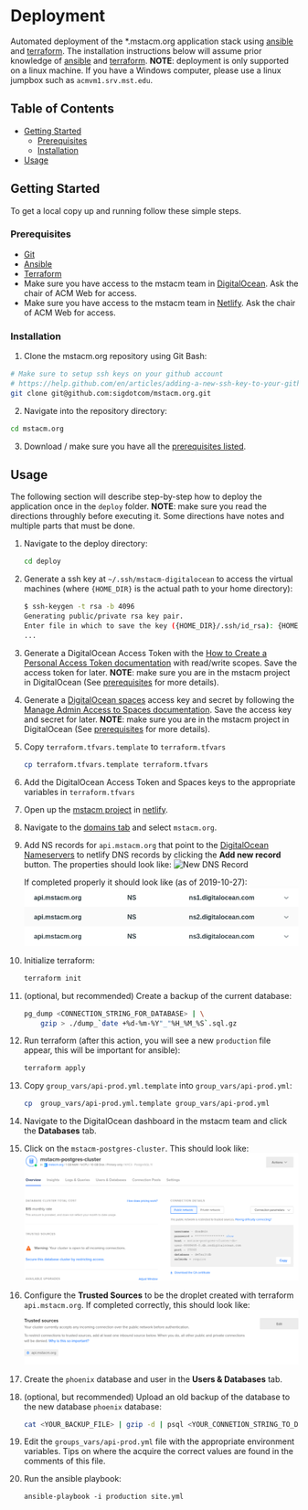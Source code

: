 # Deployment
Automated deployment of the \*.mstacm.org application stack using
[ansible][ansible-url] and [terraform][terraform-url]. The installation
instructions below will assume prior knowledge of [ansible][ansible-url] and
[terraform][terraform-url]. **NOTE**: deployment is only supported on a linux
machine. If you have a Windows computer, please use a linux jumpbox such as
`acmvm1.srv.mst.edu`.

<!-- TABLE OF CONTENTS -->
## Table of Contents

* [Getting Started](#getting-started)
  * [Prerequisites](#prerequisites)
  * [Installation](#installation)
* [Usage](#usage)


<!-- GETTING STARTED -->
## Getting Started

To get a local copy up and running follow these simple steps.

### Prerequisites
+ [Git](https://git-scm.com/download/)
+ [Ansible][ansible-url]
+ [Terraform][terraform-url]
+ Make sure you have access to the mstacm team in
  [DigitalOcean][digitalocean-url]. Ask the chair of ACM Web for access.
+ Make sure you have access to the mstacm team in [Netlify][netlify-url]. Ask
  the chair of ACM Web for access.

### Installation
1. Clone the mstacm.org repository using Git Bash:
```sh
# Make sure to setup ssh keys on your github account
# https://help.github.com/en/articles/adding-a-new-ssh-key-to-your-github-account
git clone git@github.com:sigdotcom/mstacm.org.git
```

2. Navigate into the repository directory:
```sh
cd mstacm.org
```

3. Download / make sure you have all the [prerequisites listed](#prerequisites).

## Usage
The following section will describe step-by-step how to deploy the application
once in the `deploy` folder. **NOTE**: make sure you read the directions
throughly before executing it. Some directions have notes and multiple parts
that must be done.

1. Navigate to the deploy directory:
    ```sh
    cd deploy
    ```

2. Generate a ssh key at `~/.ssh/mstacm-digitalocean` to access the virtual
   machines (where `{HOME_DIR}` is the actual path to your home directory):
    ```sh
    $ ssh-keygen -t rsa -b 4096
    Generating public/private rsa key pair.
    Enter file in which to save the key ({HOME_DIR}/.ssh/id_rsa): {HOME_DIR}/.ssh/mstacm-digitalocean
    ...
    ```

3. Generate a DigitalOcean Access Token with the [How to Create a Personal
   Access Token documentation][digitalocean-access-token-howto-url] with
   read/write scopes. Save the access token for later. **NOTE**: make sure you are
   in the mstacm project in DigitalOcean (See [prerequisites](#prerequisites)
   for more details).

4. Generate a [DigitalOcean spaces][digitalocean-spaces-url] access key and
   secret by following the [Manage Admin Access to Spaces
   documentation][digitalocean-spaces-howto-url].
   Save the access key and secret for later. **NOTE**: make sure you are in the
   mstacm project in DigitalOcean (See [prerequisites](#prerequisites) for more
   details).

5. Copy `terraform.tfvars.template` to `terraform.tfvars`
    ```sh
    cp terraform.tfvars.template terraform.tfvars
    ```

6. Add the DigitalOcean Access Token and Spaces keys to the appropriate
   variables in `terraform.tfvars`

7. Open up the [mstacm project][netlify-project-url] in [netlify][netlify-url].

8. Navigate to the [domains tab][netlify-dns-url] and select `mstacm.org`.

9. Add NS records for `api.mstacm.org` that point to the [DigitalOcean
   Nameservers][digitalocean-nameservers] to netlify DNS records by clicking the
   **Add new record** button. The properties should look like: ![New DNS
   Record](./imgs/new_dns_record.png)

   If completed properly it should look like (as of 2019-10-27):
   ![NS Records](./imgs/ns_domains.png)

11. Initialize terraform:
    ```sh
    terraform init
    ```

10. (optional, but recommended) Create a backup of the current database:
    ```sh
    pg_dump <CONNECTION_STRING_FOR_DATABASE> | \
        gzip > ./dump_`date +%d-%m-%Y"_"%H_%M_%S`.sql.gz
    ```

10. Run terraform (after this action, you will see a new `production` file
    appear, this will be important for ansible):
    ```sh
    terraform apply
    ```

11. Copy `group_vars/api-prod.yml.template` into `group_vars/api-prod.yml`:
    ```sh
    cp  group_vars/api-prod.yml.template group_vars/api-prod.yml
    ```

12. Navigate to the DigitalOcean dashboard in the mstacm team and click the
    **Databases** tab.

13. Click on the `mstacm-postgres-cluster`. This should look like:
    ![Database Page](./imgs/digitalocean_database_page.png)

14. Configure the **Trusted Sources** to be the droplet created with terraform
    `api.mstacm.org`. If completed correctly, this should look like:
    ![Trusted Sources](./imgs/trusted_sources.png)

16. Create the `phoenix` database and user in the **Users & Databases** tab.

17. (optional, but recommended) Upload an old backup of the database to the new
    database `phoenix` database:
    ```sh
    cat <YOUR_BACKUP_FILE> | gzip -d | psql <YOUR_CONNETION_STRING_TO_DATABASE>
    ```

13. Edit the `groups_vars/api-prod.yml` file with the appropriate environment
    variables. Tips on where the acquire the correct values are found in the
    comments of this file.
    
14. Run the ansible playbook:
    ```
    ansible-playbook -i production site.yml
    ```

[ansible-url]: https://docs.ansible.com/ansible/latest/index.html
[terraform-url]: https://www.terraform.io/docs/index.html
[digitalocean-spaces-url]: https://www.digitalocean.com/products/spaces/
[digitalocean-spaces-howto-url]: https://www.digitalocean.com/docs/spaces/how-to/administrative-access/
[digitalocean-access-token-howto-url]: https://www.digitalocean.com/docs/api/create-personal-access-token/
[digitalocean-url]: https://cloud.digitalocean.com/
[digitalocean-nameservers]: https://www.digitalocean.com/community/tutorials/how-to-point-to-digitalocean-nameservers-from-common-domain-registrars
[netlify-url]: https://www.netlify.com/
[netlify-project-url]: https://app.netlify.com/teams/mstacm/sites
[netlify-dns-url]: https://app.netlify.com/teams/mstacm/dns
